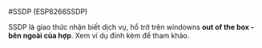 #SSDP (ESP8266SSDP) 

SSDP là giao thức nhận biết dịch vụ, hổ trở trên windowns **out of the box - bên ngoài của hợp**. Xem ví dụ đính kèm để tham khảo.
